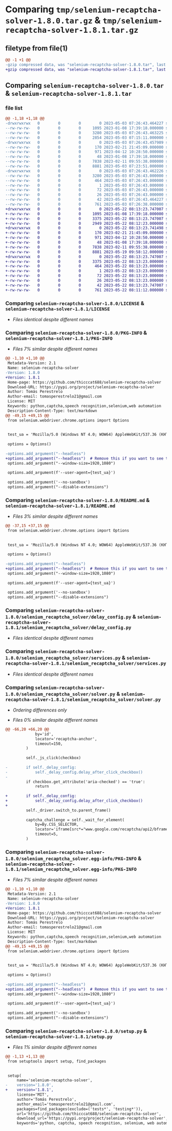 # Comparing `tmp/selenium-recaptcha-solver-1.8.0.tar.gz` & `tmp/selenium-recaptcha-solver-1.8.1.tar.gz`

## filetype from file(1)

```diff
@@ -1 +1 @@
-gzip compressed data, was "selenium-recaptcha-solver-1.8.0.tar", last modified: Wed May  3 07:26:43 2023, max compression
+gzip compressed data, was "selenium-recaptcha-solver-1.8.1.tar", last modified: Mon May 22 08:13:23 2023, max compression
```

## Comparing `selenium-recaptcha-solver-1.8.0.tar` & `selenium-recaptcha-solver-1.8.1.tar`

### file list

```diff
@@ -1,18 +1,18 @@
-drwxrwxrwx   0        0        0        0 2023-05-03 07:26:43.464227 selenium-recaptcha-solver-1.8.0/
--rw-rw-rw-   0        0        0     1095 2023-01-08 17:39:18.000000 selenium-recaptcha-solver-1.8.0/LICENSE
--rw-rw-rw-   0        0        0     3280 2023-05-03 07:26:43.463225 selenium-recaptcha-solver-1.8.0/PKG-INFO
--rw-rw-rw-   0        0        0     2854 2023-05-03 07:15:11.000000 selenium-recaptcha-solver-1.8.0/README.md
-drwxrwxrwx   0        0        0        0 2023-05-03 07:26:43.457989 selenium-recaptcha-solver-1.8.0/selenium_recaptcha_solver/
--rw-rw-rw-   0        0        0      170 2023-02-21 21:45:09.000000 selenium-recaptcha-solver-1.8.0/selenium_recaptcha_solver/__init__.py
--rw-rw-rw-   0        0        0      971 2023-04-12 10:28:50.000000 selenium-recaptcha-solver-1.8.0/selenium_recaptcha_solver/delay_config.py
--rw-rw-rw-   0        0        0       48 2023-01-08 17:39:18.000000 selenium-recaptcha-solver-1.8.0/selenium_recaptcha_solver/exceptions.py
--rw-rw-rw-   0        0        0     7838 2023-02-11 09:55:38.000000 selenium-recaptcha-solver-1.8.0/selenium_recaptcha_solver/services.py
--rw-rw-rw-   0        0        0     8881 2023-05-03 07:23:51.000000 selenium-recaptcha-solver-1.8.0/selenium_recaptcha_solver/solver.py
-drwxrwxrwx   0        0        0        0 2023-05-03 07:26:43.462226 selenium-recaptcha-solver-1.8.0/selenium_recaptcha_solver.egg-info/
--rw-rw-rw-   0        0        0     3280 2023-05-03 07:26:43.000000 selenium-recaptcha-solver-1.8.0/selenium_recaptcha_solver.egg-info/PKG-INFO
--rw-rw-rw-   0        0        0      464 2023-05-03 07:26:43.000000 selenium-recaptcha-solver-1.8.0/selenium_recaptcha_solver.egg-info/SOURCES.txt
--rw-rw-rw-   0        0        0        1 2023-05-03 07:26:43.000000 selenium-recaptcha-solver-1.8.0/selenium_recaptcha_solver.egg-info/dependency_links.txt
--rw-rw-rw-   0        0        0       72 2023-05-03 07:26:43.000000 selenium-recaptcha-solver-1.8.0/selenium_recaptcha_solver.egg-info/requires.txt
--rw-rw-rw-   0        0        0       26 2023-05-03 07:26:43.000000 selenium-recaptcha-solver-1.8.0/selenium_recaptcha_solver.egg-info/top_level.txt
--rw-rw-rw-   0        0        0       42 2023-05-03 07:26:43.464227 selenium-recaptcha-solver-1.8.0/setup.cfg
--rw-rw-rw-   0        0        0      761 2023-05-03 07:26:38.000000 selenium-recaptcha-solver-1.8.0/setup.py
+drwxrwxrwx   0        0        0        0 2023-05-22 08:13:23.747007 selenium-recaptcha-solver-1.8.1/
+-rw-rw-rw-   0        0        0     1095 2023-01-08 17:39:18.000000 selenium-recaptcha-solver-1.8.1/LICENSE
+-rw-rw-rw-   0        0        0     3375 2023-05-22 08:13:23.747007 selenium-recaptcha-solver-1.8.1/PKG-INFO
+-rw-rw-rw-   0        0        0     2949 2023-05-22 08:12:23.000000 selenium-recaptcha-solver-1.8.1/README.md
+drwxrwxrwx   0        0        0        0 2023-05-22 08:13:23.741498 selenium-recaptcha-solver-1.8.1/selenium_recaptcha_solver/
+-rw-rw-rw-   0        0        0      170 2023-02-21 21:45:09.000000 selenium-recaptcha-solver-1.8.1/selenium_recaptcha_solver/__init__.py
+-rw-rw-rw-   0        0        0      971 2023-04-12 10:28:50.000000 selenium-recaptcha-solver-1.8.1/selenium_recaptcha_solver/delay_config.py
+-rw-rw-rw-   0        0        0       48 2023-01-08 17:39:18.000000 selenium-recaptcha-solver-1.8.1/selenium_recaptcha_solver/exceptions.py
+-rw-rw-rw-   0        0        0     7838 2023-02-11 09:55:38.000000 selenium-recaptcha-solver-1.8.1/selenium_recaptcha_solver/services.py
+-rw-rw-rw-   0        0        0     8881 2023-05-19 09:58:12.000000 selenium-recaptcha-solver-1.8.1/selenium_recaptcha_solver/solver.py
+drwxrwxrwx   0        0        0        0 2023-05-22 08:13:23.747007 selenium-recaptcha-solver-1.8.1/selenium_recaptcha_solver.egg-info/
+-rw-rw-rw-   0        0        0     3375 2023-05-22 08:13:23.000000 selenium-recaptcha-solver-1.8.1/selenium_recaptcha_solver.egg-info/PKG-INFO
+-rw-rw-rw-   0        0        0      464 2023-05-22 08:13:23.000000 selenium-recaptcha-solver-1.8.1/selenium_recaptcha_solver.egg-info/SOURCES.txt
+-rw-rw-rw-   0        0        0        1 2023-05-22 08:13:23.000000 selenium-recaptcha-solver-1.8.1/selenium_recaptcha_solver.egg-info/dependency_links.txt
+-rw-rw-rw-   0        0        0       72 2023-05-22 08:13:23.000000 selenium-recaptcha-solver-1.8.1/selenium_recaptcha_solver.egg-info/requires.txt
+-rw-rw-rw-   0        0        0       26 2023-05-22 08:13:23.000000 selenium-recaptcha-solver-1.8.1/selenium_recaptcha_solver.egg-info/top_level.txt
+-rw-rw-rw-   0        0        0       42 2023-05-22 08:13:23.747007 selenium-recaptcha-solver-1.8.1/setup.cfg
+-rw-rw-rw-   0        0        0      761 2023-05-22 08:11:12.000000 selenium-recaptcha-solver-1.8.1/setup.py
```

### Comparing `selenium-recaptcha-solver-1.8.0/LICENSE` & `selenium-recaptcha-solver-1.8.1/LICENSE`

 * *Files identical despite different names*

### Comparing `selenium-recaptcha-solver-1.8.0/PKG-INFO` & `selenium-recaptcha-solver-1.8.1/PKG-INFO`

 * *Files 7% similar despite different names*

```diff
@@ -1,10 +1,10 @@
 Metadata-Version: 2.1
 Name: selenium-recaptcha-solver
-Version: 1.8.0
+Version: 1.8.1
 Home-page: https://github.com/thicccat688/selenium-recaptcha-solver
 Download-URL: https://pypi.org/project/selenium-recaptcha-solver
 Author: Tomás Perestrelo
 Author-email: tomasperestrelo21@gmail.com
 License: MIT
 Keywords: python,captcha,speech recognition,selenium,web automation
 Description-Content-Type: text/markdown
@@ -49,15 +49,15 @@
 from selenium.webdriver.chrome.options import Options
 
 
 test_ua = 'Mozilla/5.0 (Windows NT 4.0; WOW64) AppleWebKit/537.36 (KHTML, like Gecko) Chrome/37.0.2049.0 Safari/537.36'
 
 options = Options()
 
-options.add_argument("--headless")
+options.add_argument("--headless")  # Remove this if you want to see the browser (Headless makes the chromedriver not have a GUI)
 options.add_argument("--window-size=1920,1080")
 
 options.add_argument(f'--user-agent={test_ua}')
 
 options.add_argument('--no-sandbox')
 options.add_argument("--disable-extensions")
```

### Comparing `selenium-recaptcha-solver-1.8.0/README.md` & `selenium-recaptcha-solver-1.8.1/README.md`

 * *Files 3% similar despite different names*

```diff
@@ -37,15 +37,15 @@
 from selenium.webdriver.chrome.options import Options
 
 
 test_ua = 'Mozilla/5.0 (Windows NT 4.0; WOW64) AppleWebKit/537.36 (KHTML, like Gecko) Chrome/37.0.2049.0 Safari/537.36'
 
 options = Options()
 
-options.add_argument("--headless")
+options.add_argument("--headless")  # Remove this if you want to see the browser (Headless makes the chromedriver not have a GUI)
 options.add_argument("--window-size=1920,1080")
 
 options.add_argument(f'--user-agent={test_ua}')
 
 options.add_argument('--no-sandbox')
 options.add_argument("--disable-extensions")
```

### Comparing `selenium-recaptcha-solver-1.8.0/selenium_recaptcha_solver/delay_config.py` & `selenium-recaptcha-solver-1.8.1/selenium_recaptcha_solver/delay_config.py`

 * *Files identical despite different names*

### Comparing `selenium-recaptcha-solver-1.8.0/selenium_recaptcha_solver/services.py` & `selenium-recaptcha-solver-1.8.1/selenium_recaptcha_solver/services.py`

 * *Files identical despite different names*

### Comparing `selenium-recaptcha-solver-1.8.0/selenium_recaptcha_solver/solver.py` & `selenium-recaptcha-solver-1.8.1/selenium_recaptcha_solver/solver.py`

 * *Ordering differences only*

 * *Files 0% similar despite different names*

```diff
@@ -66,20 +66,20 @@
             by='id',
             locator='recaptcha-anchor',
             timeout=150,
         )
 
         self._js_click(checkbox)
 
-        if self._delay_config:
-            self._delay_config.delay_after_click_checkbox()
-
         if checkbox.get_attribute('aria-checked') == 'true':
             return
 
+        if self._delay_config:
+            self._delay_config.delay_after_click_checkbox()
+
         self._driver.switch_to.parent_frame()
 
         captcha_challenge = self._wait_for_element(
             by=By.CSS_SELECTOR,
             locator='iframe[src*="www.google.com/recaptcha/api2/bframe"]',
             timeout=5,
         )
```

### Comparing `selenium-recaptcha-solver-1.8.0/selenium_recaptcha_solver.egg-info/PKG-INFO` & `selenium-recaptcha-solver-1.8.1/selenium_recaptcha_solver.egg-info/PKG-INFO`

 * *Files 7% similar despite different names*

```diff
@@ -1,10 +1,10 @@
 Metadata-Version: 2.1
 Name: selenium-recaptcha-solver
-Version: 1.8.0
+Version: 1.8.1
 Home-page: https://github.com/thicccat688/selenium-recaptcha-solver
 Download-URL: https://pypi.org/project/selenium-recaptcha-solver
 Author: Tomás Perestrelo
 Author-email: tomasperestrelo21@gmail.com
 License: MIT
 Keywords: python,captcha,speech recognition,selenium,web automation
 Description-Content-Type: text/markdown
@@ -49,15 +49,15 @@
 from selenium.webdriver.chrome.options import Options
 
 
 test_ua = 'Mozilla/5.0 (Windows NT 4.0; WOW64) AppleWebKit/537.36 (KHTML, like Gecko) Chrome/37.0.2049.0 Safari/537.36'
 
 options = Options()
 
-options.add_argument("--headless")
+options.add_argument("--headless")  # Remove this if you want to see the browser (Headless makes the chromedriver not have a GUI)
 options.add_argument("--window-size=1920,1080")
 
 options.add_argument(f'--user-agent={test_ua}')
 
 options.add_argument('--no-sandbox')
 options.add_argument("--disable-extensions")
```

### Comparing `selenium-recaptcha-solver-1.8.0/setup.py` & `selenium-recaptcha-solver-1.8.1/setup.py`

 * *Files 1% similar despite different names*

```diff
@@ -1,13 +1,13 @@
 from setuptools import setup, find_packages
 
 
 setup(
     name='selenium-recaptcha-solver',
-    version='1.8.0',
+    version='1.8.1',
     license='MIT',
     author='Tomás Perestrelo',
     author_email='tomasperestrelo21@gmail.com',
     packages=find_packages(exclude=('tests*', 'testing*')),
     url='https://github.com/thicccat688/selenium-recaptcha-solver',
     download_url='https://pypi.org/project/selenium-recaptcha-solver',
     keywords='python, captcha, speech recognition, selenium, web automation',
```


